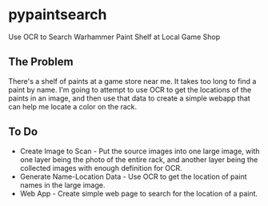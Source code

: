 # pypaintsearch
Use OCR to Search Warhammer Paint Shelf at Local Game Shop

## The Problem
There's a shelf of paints at a game store near me. It takes too long to find
a paint by name. I'm going to attempt to use OCR to get the locations of the
paints in an image, and then use that data to create a simple webapp that can
help me locate a color on the rack.

## To Do
* Create Image to Scan - Put the source images into one large image, with one
layer being the photo of the entire rack, and another layer being the
collected images with enough definition for OCR.
* Generate Name-Location Data - Use OCR to get the location of paint names in
the large image.
* Web App - Create simple web page to search for the location of a paint.
